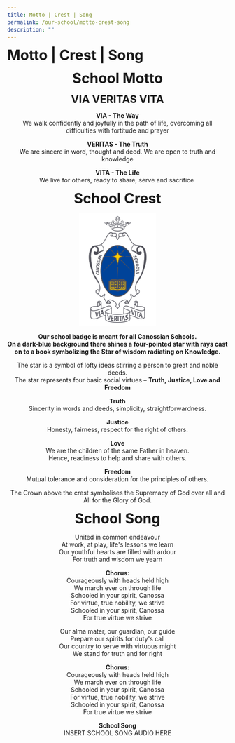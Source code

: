 ```yaml
---
title: Motto | Crest | Song
permalink: /our-school/motto-crest-song
description: ""
---
```

**<font size=6>Motto | Crest | Song</font>**


<center>

**<font size=6>School Motto</font>**

**<font size=5>VIA VERITAS VITA</font>**


**VIA - The Way**<br>
We walk confidently and joyfully in the path of life, overcoming all difficulties with fortitude and prayer

  

**VERITAS - The Truth**<br>
We are sincere in word, thought and deed. We are open to truth and knowledge

  

**VITA - The Life**<br>
We live for others, ready to share, serve and sacrifice 

**<font size=6>School Crest</font>**

<img src="/images/Our%20School/School%20Crest.jpg"  
     style="width:35%">

	
**Our school badge is meant for all Canossian Schools.**<br>
**On a dark-blue background there shines a four-pointed star with rays cast**<br>
**on to a book symbolizing the Star of wisdom radiating on Knowledge.**

The star is a symbol of lofty ideas stirring a person to great and noble deeds.<br>
The star represents four basic social virtues – **Truth, Justice, Love and Freedom**

**Truth**<br>
Sincerity in words and deeds, simplicity, straightforwardness.

  

**Justice**<br>
Honesty, fairness, respect for the right of others.

  

**Love**<br>
We are the children of the same Father in heaven.<br>
Hence, readiness to help and share with others.

  

**Freedom**<br>
Mutual tolerance and consideration for the principles of others.

  

The Crown above the crest symbolises the Supremacy of God over all and All for the Glory of God.

  
**<font size=6>School Song</font>**
  

United in common endeavour  
At work, at play, life's lessons we learn  
Our youthful hearts are filled with ardour  
For truth and wisdom we yearn  
  
**Chorus:**  
Courageously with heads held high  
We march ever on through life  
Schooled in your spirit, Canossa  
For virtue, true nobility, we strive  
Schooled in your spirit, Canossa  
For true virtue we strive  
  
Our alma mater, our guardian, our guide  
Prepare our spirits for duty's call  
Our country to serve with virtuous might  
We stand for truth and for right

  

**Chorus:**  
Courageously with heads held high  
We march ever on through life  
Schooled in your spirit, Canossa  
For virtue, true nobility, we strive  
Schooled in your spirit, Canossa  
For true virtue we strive  

  

  


**School Song**	<br>
	INSERT SCHOOL SONG AUDIO HERE